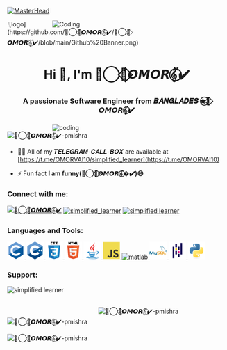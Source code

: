 
[![MasterHead](https://media.licdn.com/dms/image/D563DAQFIJGy_J4EvYA/image-scale_191_1128/0/1666883668428?e=1675425600&v=beta&t=q5S0E-n5z-gDvzZPdOvK7oorksu-JESWk3DdbbvU2ss)](https://codegrills.in)

<img align="right" alt="Coding" width="400" src="https://media.tenor.com/rePDfDWO3XoAAAAd/hacking.gif">
![logo](https://github.com/✮⃝🦋⃟𝙊𝙈𝙊𝙍𝄟⃝✔️/✮⃝🦋⃟𝙊𝙈𝙊𝙍𝄟⃝✔️/blob/main/Github%20Banner.png)
<h1 align="center">Hi 👋, I'm ✮⃝🦋⃟𝙊𝙈𝙊𝙍𝄟⃝✔️</h1>
<h3 align="center">A passionate Software Engineer from 𝑩𝑨𝑵𝑮𝑳𝑨𝑫𝑬𝑺 ✮⃝🦋⃟𝙊𝙈𝙊𝙍𝄟⃝✔️ </h3>

<img align="right" alt="coding" width="400" src="https://user-images.githubusercontent.com/55389276/140866485-8fb1c876-9a8f-4d6a-98dc-08c4981eaf70.gif">

<p align="left"> <img src="https://komarev.com/ghpvc/?username=✮⃝🦋⃟𝙊𝙈𝙊𝙍𝄟⃝✔️-pmishra&label=Profile%20views&color=0e75b6&style=flat" alt="✮⃝🦋⃟𝙊𝙈𝙊𝙍𝄟⃝✔️-pmishra" /> </p>

- 👨‍💻 All of my 𝑻𝑬𝑳𝑬𝑮𝑹𝑨𝑴-𝑪𝑨𝑳𝑳-𝑩𝑶𝑿 are available at [https://t.me/OMORVAI10/simplified_learner](https://t.me/OMORVAI10)

- ⚡ Fun fact **I am funny(✮⃝🦋⃟𝙊𝙈𝙊𝙍𝄟⃝�✔️)😅**

<h3 align="left">Connect with me:</h3>
<p align="left">
<a href="https://linkedin.com/in/✮⃝🦋⃟𝙊𝙈𝙊𝙍𝄟⃝�✔️" target="blank"><img align="center" src="https://raw.githubusercontent.com/rahuldkjain/github-profile-readme-generator/master/src/images/icons/Social/linked-in-alt.svg" alt="✮⃝🦋⃟𝙊𝙈𝙊𝙍𝄟⃝✔️" height="30" width="40" /></a>
<a href="https://instagram.com/simplified_learner" target="blank"><img align="center" src="https://raw.githubusercontent.com/rahuldkjain/github-profile-readme-generator/master/src/images/icons/Social/instagram.svg" alt="simplified_learner" height="30" width="40" /></a>
<a href="https://www.facebook.com/OMOR.VAI.910/c/simplified learner" target="blank"><img align="center" src="https://raw.githubusercontent.com/rahuldkjain/github-profile-readme-generator/master/src/images/icons/Social/youtube.svg" alt="simplified learner" height="30" width="40" /></a>
</p>

<h3 align="left">Languages and Tools:</h3>
<p align="left"> <a href="https://www.cprogramming.com/" target="_blank" rel="noreferrer"> <img src="https://raw.githubusercontent.com/devicons/devicon/master/icons/c/c-original.svg" alt="c" width="40" height="40"/> </a> <a href="https://www.w3schools.com/cpp/" target="_blank" rel="noreferrer"> <img src="https://raw.githubusercontent.com/devicons/devicon/master/icons/cplusplus/cplusplus-original.svg" alt="cplusplus" width="40" height="40"/> </a> <a href="https://www.w3schools.com/css/" target="_blank" rel="noreferrer"> <img src="https://raw.githubusercontent.com/devicons/devicon/master/icons/css3/css3-original-wordmark.svg" alt="css3" width="40" height="40"/> </a> <a href="https://www.w3.org/html/" target="_blank" rel="noreferrer"> <img src="https://raw.githubusercontent.com/devicons/devicon/master/icons/html5/html5-original-wordmark.svg" alt="html5" width="40" height="40"/> </a> <a href="https://www.java.com" target="_blank" rel="noreferrer"> <img src="https://raw.githubusercontent.com/devicons/devicon/master/icons/java/java-original.svg" alt="java" width="40" height="40"/> </a> <a href="https://developer.mozilla.org/en-US/docs/Web/JavaScript" target="_blank" rel="noreferrer"> <img src="https://raw.githubusercontent.com/devicons/devicon/master/icons/javascript/javascript-original.svg" alt="javascript" width="40" height="40"/> </a> <a href="https://www.mathworks.com/" target="_blank" rel="noreferrer"> <img src="https://upload.wikimedia.org/wikipedia/commons/2/21/Matlab_Logo.png" alt="matlab" width="40" height="40"/> </a> <a href="https://www.mysql.com/" target="_blank" rel="noreferrer"> <img src="https://raw.githubusercontent.com/devicons/devicon/master/icons/mysql/mysql-original-wordmark.svg" alt="mysql" width="40" height="40"/> </a> <a href="https://pandas.pydata.org/" target="_blank" rel="noreferrer"> <img src="https://raw.githubusercontent.com/devicons/devicon/2ae2a900d2f041da66e950e4d48052658d850630/icons/pandas/pandas-original.svg" alt="pandas" width="40" height="40"/> </a> <a href="https://www.python.org" target="_blank" rel="noreferrer"> <img src="https://raw.githubusercontent.com/devicons/devicon/master/icons/python/python-original.svg" alt="python" width="40" height="40"/> </a> </p>

<h3 align="left">Support:</h3>
<p><a href="https://www.buymeacoffee.com/simplified"> <img align="left" src="https://cdn.buymeacoffee.com/buttons/v2/default-yellow.png" height="50" width="210" alt="simplified learner" /></a></p><br><br>

<p><img align="left" src="https://github-readme-stats.vercel.app/api/top-langs?username=✮⃝🦋⃟𝙊𝙈𝙊𝙍𝄟⃝✔️-pmishra&show_icons=true&locale=en&layout=compact" alt="✮⃝🦋⃟𝙊𝙈𝙊𝙍𝄟⃝✔️-pmishra" /></p>

<p>&nbsp;<img align="center" src="https://github-readme-stats.vercel.app/api?username=✮⃝🦋⃟𝙊𝙈𝙊𝙍𝄟⃝✔️-pmishra&show_icons=true&locale=en" alt="✮⃝🦋⃟𝙊𝙈𝙊𝙍𝄟⃝✔️-pmishra" /></p>

<p><img align="center" src="https://github-readme-streak-stats.herokuapp.com/?user=✮⃝🦋⃟𝙊𝙈𝙊𝙍𝄟⃝✔️-pmishra&" alt="✮⃝🦋⃟𝙊𝙈𝙊𝙍𝄟⃝✔️-pmishra" /></p>
